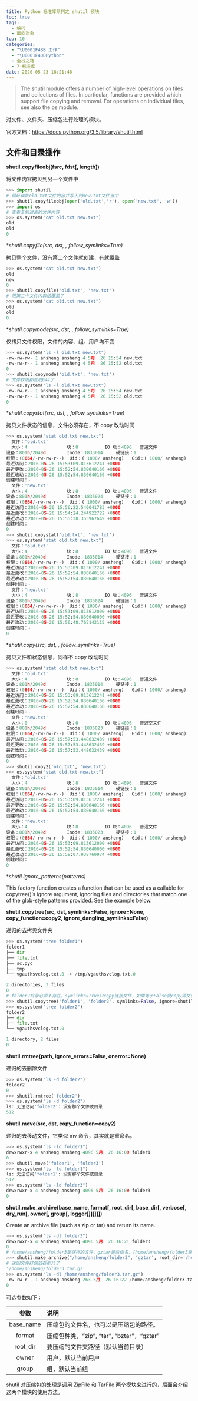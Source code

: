 ```yaml
---
title: Python 标准库系列之 shutil 模块
toc: true
tags:
  - 编码
  - 面向对象
top: 10
categories:
  - "\U0001F4BB 工作"
  - "\U0001F40DPython"
  - 全栈之路
  - 7-标准库
date: 2020-05-23 18:21:46
---
```


> The shutil module offers a number of high-level operations on files and collections of files. In particular, functions are provided which support file copying and removal. For operations on individual files, see also the os module.

对文件、文件夹、压缩包进行处理的模块。

官方文档：https://docs.python.org/3.5/library/shutil.html

## 文件和目录操作

**shutil.copyfileobj(fsrc, fdst[, length])**

将文件内容拷贝到另一个文件中

```python
>>> import shutil
# 循环读取old.txt文件内容并写入到new.txt文件当中
>>> shutil.copyfileobj(open('old.txt','r'), open('new.txt', 'w'))
>>> import os
# 查看复制过去的文件内容
>>> os.system("cat old.txt new.txt")
old
old
0
```

**shutil.copyfile(src, dst, *, follow_symlinks=True)**

拷贝整个文件，没有第二个文件就创建，有就覆盖

```python
>>> os.system("cat old.txt new.txt")
old
new
0
>>> shutil.copyfile('old.txt', 'new.txt')
# 把第二个文件内容给覆盖了
>>> os.system("cat old.txt new.txt")
old
old
0
```

**shutil.copymode(src, dst, *, follow_symlinks=True)**

仅拷贝文件权限，文件的内容、组、用户均不变

```python
>>> os.system("ls -l old.txt new.txt")
-rw-rw-rw- 1 ansheng ansheng 4 5月  26 15:54 new.txt
-rw-rw-r-- 1 ansheng ansheng 4 5月  26 15:52 old.txt
0
>>> shutil.copymode('old.txt', 'new.txt')
# 文件权限都变成644了
>>> os.system("ls -l old.txt new.txt")
-rw-rw-r-- 1 ansheng ansheng 4 5月  26 15:54 new.txt
-rw-rw-r-- 1 ansheng ansheng 4 5月  26 15:52 old.txt
0
```

**shutil.copystat(src, dst, *, follow_symlinks=True)**

拷贝文件状态的信息，文件必须存在，不 copy 改动时间

```python
>>> os.system("stat old.txt new.txt")
  文件：'old.txt'
  大小：4               块：8          IO 块：4096   普通文件
设备：801h/2049d        Inode：1835014     硬链接：1
权限：(0664/-rw-rw-r--)  Uid：( 1000/ ansheng)   Gid：( 1000/ ansheng)
最近访问：2016-05-26 15:53:09.813612241 +0800
最近更改：2016-05-26 15:52:54.830640166 +0800
最近改动：2016-05-26 15:52:54.830640166 +0800
创建时间：-
  文件：'new.txt'
  大小：4               块：8          IO 块：4096   普通文件
设备：801h/2049d        Inode：1835024     硬链接：1
权限：(0664/-rw-rw-r--)  Uid：( 1000/ ansheng)   Gid：( 1000/ ansheng)
最近访问：2016-05-26 15:56:22.540041783 +0800
最近更改：2016-05-26 15:54:24.244922722 +0800
最近改动：2016-05-26 15:55:38.353967649 +0800
创建时间：-
0
>>> shutil.copystat('old.txt', 'new.txt')
>>> os.system("stat old.txt new.txt")
  文件：'old.txt'
  大小：4               块：8          IO 块：4096   普通文件
设备：801h/2049d        Inode：1835014     硬链接：1
权限：(0664/-rw-rw-r--)  Uid：( 1000/ ansheng)   Gid：( 1000/ ansheng)
最近访问：2016-05-26 15:53:09.813612241 +0800
最近更改：2016-05-26 15:52:54.830640166 +0800
最近改动：2016-05-26 15:52:54.830640166 +0800
创建时间：-
  文件：'new.txt'
  大小：4               块：8          IO 块：4096   普通文件
设备：801h/2049d        Inode：1835024     硬链接：1
权限：(0664/-rw-rw-r--)  Uid：( 1000/ ansheng)   Gid：( 1000/ ansheng)
最近访问：2016-05-26 15:53:09.813612000 +0800
最近更改：2016-05-26 15:52:54.830640000 +0800
最近改动：2016-05-26 15:56:48.765143115 +0800
创建时间：-
0
```

**shutil.copy(src, dst, *, follow_symlinks=True)**

拷贝文件和状态信息，同样不 copy 改动时间

```python
>>> os.system("stat old.txt new.txt")
  文件：'old.txt'
  大小：4               块：8          IO 块：4096   普通文件
设备：801h/2049d        Inode：1835014     硬链接：1
权限：(0664/-rw-rw-r--)  Uid：( 1000/ ansheng)   Gid：( 1000/ ansheng)
最近访问：2016-05-26 15:53:09.813612241 +0800
最近更改：2016-05-26 15:52:54.830640166 +0800
最近改动：2016-05-26 15:52:54.830640166 +0800
创建时间：-
  文件：'new.txt'
  大小：0               块：0          IO 块：4096   普通空文件
设备：801h/2049d        Inode：1835023     硬链接：1
权限：(0664/-rw-rw-r--)  Uid：( 1000/ ansheng)   Gid：( 1000/ ansheng)
最近访问：2016-05-26 15:57:53.448632439 +0800
最近更改：2016-05-26 15:57:53.448632439 +0800
最近改动：2016-05-26 15:57:53.448632439 +0800
创建时间：-
0
>>> shutil.copy2('old.txt', 'new.txt')
>>> os.system("stat old.txt new.txt")
  文件：'old.txt'
  大小：4               块：8          IO 块：4096   普通文件
设备：801h/2049d        Inode：1835014     硬链接：1
权限：(0664/-rw-rw-r--)  Uid：( 1000/ ansheng)   Gid：( 1000/ ansheng)
最近访问：2016-05-26 15:53:09.813612241 +0800
最近更改：2016-05-26 15:52:54.830640166 +0800
最近改动：2016-05-26 15:52:54.830640166 +0800
创建时间：-
  文件：'new.txt'
  大小：4               块：8          IO 块：4096   普通文件
设备：801h/2049d        Inode：1835023     硬链接：1
权限：(0664/-rw-rw-r--)  Uid：( 1000/ ansheng)   Gid：( 1000/ ansheng)
最近访问：2016-05-26 15:53:09.813612000 +0800
最近更改：2016-05-26 15:52:54.830640000 +0800
最近改动：2016-05-26 15:58:07.938760974 +0800
创建时间：-
0
```

**shutil.ignore_patterns(*patterns)**

This factory function creates a function that can be used as a callable for copytree()‘s ignore argument, ignoring files and directories that match one of the glob-style patterns provided. See the example below.

**shutil.copytree(src, dst, symlinks=False, ignore=None, copy_function=copy2, ignore_dangling_symlinks=False)**

递归的去拷贝文件夹



```python
>>> os.system("tree folder1")
folder1
├── dir
├── file.txt
├── sc.pyc
├── tmp
└── vgauthsvclog.txt.0 -> /tmp/vgauthsvclog.txt.0

2 directories, 3 files
0
# folder2目录必须不存在，symlinks=True只copy链接文件，如果等于False就copy源文件，ignore等于不copy的文件或者目录
>>> shutil.copytree('folder1', 'folder2', symlinks=False, ignore=shutil.ignore_patterns('*.pyc', 'tmp*'))
>>> os.system("tree folder2")
folder2
├── dir
├── file.txt
└── vgauthsvclog.txt.0

1 directory, 2 files
0
```

**shutil.rmtree(path, ignore_errors=False, onerror=None)**

递归的去删除文件

```python
>>> os.system("ls -d folder2")
folder2
0
>>> shutil.rmtree('folder2')
>>> os.system("ls -d folder2")
ls: 无法访问'folder2': 没有那个文件或目录
512
```

**shutil.move(src, dst, copy_function=copy2)**

递归的去移动文件，它类似 mv 命令，其实就是重命名。

```python
>>> os.system("ls -ld folder1")
drwxrwxr-x 4 ansheng ansheng 4096 5月  26 16:09 folder1
0
>>> shutil.move('folder1', 'folder3')
>>> os.system("ls -ld folder1")
ls: 无法访问'folder1': 没有那个文件或目录
512
>>> os.system("ls -ld folder3")
drwxrwxr-x 4 ansheng ansheng 4096 5月  26 16:09 folder3
0
```

**shutil.make_archive(base_name, format[, root_dir[, base_dir[, verbose[, dry_run[, owner[, group[, logger]]]]]]])**

Create an archive file (such as zip or tar) and return its name.


```python
>>> os.system("ls -dl folder3")
drwxrwxr-x 4 ansheng ansheng 4096 5月  26 16:21 folder3
0
# /home/ansheng/folder3是保存的文件，gztar是后缀名，/home/ansheng/folder3是要打包的路径
>>> shutil.make_archive("/home/ansheng/folder3", 'gztar', root_dir='/home/ansheng/folder3')
# 返回文件打包放在那儿了
'/home/ansheng/folder3.tar.gz'
>>> os.system("ls -dl /home/ansheng/folder3.tar.gz")
-rw-rw-r-- 1 ansheng ansheng 263 5月  26 16:22 /home/ansheng/folder3.tar.gz
0
```

可选参数如下：

|参数|说明|
|:--:|:--|
|base_name|压缩包的文件名，也可以是压缩包的路径。|
|format|压缩包种类，“zip”, “tar”, “bztar”，“gztar”|
|root_dir|要压缩的文件夹路径（默认当前目录）|
|owner|用户，默认当前用户|
|group|组，默认当前组|

shutil 对压缩包的处理是调用 ZipFile 和 TarFile 两个模块来进行的，后面会介绍这两个模块的使用方法。